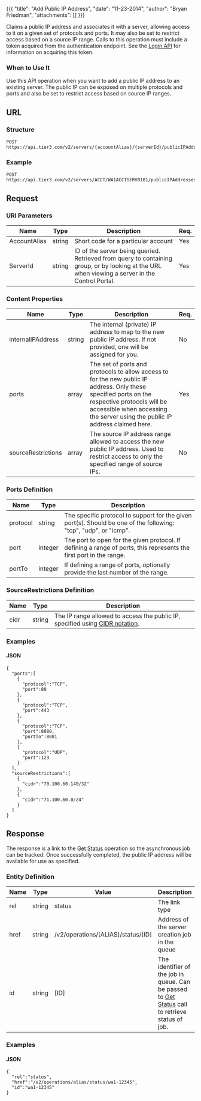 {{{
  "title": "Add Public IP Address",
  "date": "11-23-2014",
  "author": "Bryan Friedman",
  "attachments": []
}}}

Claims a public IP address and associates it with a server, allowing access to it on a given set of protocols and ports. It may also be set to restrict access based on a source IP range. Calls to this operation must include a token acquired from the authentication endpoint. See the <a href="/api-docs/v2#authentication-login">Login API</a> for information on acquiring this token.

### When to Use It

Use this API operation when you want to add a public IP address to an existing server. The public IP can be exposed on multiple protocols and ports and also be set to restrict access based on source IP ranges.

## URL

### Structure

    POST https://api.tier3.com/v2/servers/{accountAlias}/{serverId}/publicIPAddresses

### Example

    POST https://api.tier3.com/v2/servers/ACCT/WA1ACCTSERV0101/publicIPAddresses

## Request

### URI Parameters

<table>
  <thead>
    <tr>
      <th>Name</th>
      <th>Type</th>
      <th>Description</th>
      <th>Req.</th>
    </tr>
  </thead>
  <tbody>
    <tr>
      <td>AccountAlias</td>
      <td>string</td>
      <td>Short code for a particular account</td>
      <td>Yes</td>
    </tr>
    <tr>
      <td>ServerId</td>
      <td>string</td>
      <td>ID of the server being queried. Retrieved from query to containing group, or by looking at the URL when viewing a server in the Control Portal.</td>
      <td>Yes</td>
    </tr>
  </tbody>
</table>

### Content Properties

<table>
  <thead>
    <tr>
      <th>Name</th>
      <th>Type</th>
      <th>Description</th>
      <th>Req.</th>
    </tr>
  </thead>
  <tbody>
    <tr>
      <td>internalIPAddress</td>
      <td>string</td>
      <td>The internal (private) IP address to map to the new public IP address. If not provided, one will be assigned for you.</td>
      <td>No</td>
    </tr>
    <tr>
      <td>ports</td>
      <td>array</td>
      <td>The set of ports and protocols to allow access to for the new public IP address. Only these specified ports on the respective protocols will be accessible when accessing the server using the public IP address claimed here.</td>
      <td>Yes</td>
    </tr>
    <tr>
      <td>sourceRestrictions</td>
      <td>array</td>
      <td>The source IP address range allowed to access the new public IP address. Used to restrict access to only the specified range of source IPs.</td>
      <td>No</td>
    </tr>
  </tbody>
</table>

### Ports Definition

<table>
  <thead>
    <tr>
      <th>Name</th>
      <th>Type</th>
      <th>Description</th>
    </tr>
  </thead>
  <tbody>
    <tr>
      <td>protocol</td>
      <td>string</td>
      <td>The specific protocol to support for the given port(s). Should be one of the following: "tcp", "udp", or "icmp".</td>
    </tr>
    <tr>
      <td>port</td>
      <td>integer</td>
      <td>The port to open for the given protocol. If defining a range of ports, this represents the first port in the range.</td>
    </tr>
    <tr>
      <td>portTo</td>
      <td>integer</td>
      <td>If defining a range of ports, optionally provide the last number of the range.</td>
    </tr>
  </tbody>
</table>

### SourceRestrictions Definition

<table>
  <thead>
    <tr>
      <th>Name</th>
      <th>Type</th>
      <th>Description</th>
    </tr>
  </thead>
  <tbody>
    <tr>
      <td>cidr</td>
      <td>string</td>
      <td>The IP range allowed to access the public IP, specified using <a href="http://en.wikipedia.org/wiki/Classless_Inter-Domain_Routing" target="_blank">CIDR notation</a>.</td>
    </tr>
  </tbody>
</table>

### Examples

#### JSON

    {
      "ports":[
        {
          "protocol":"TCP",
          "port":80
        },
        {
          "protocol":"TCP",
          "port":443
        },
        {
          "protocol":"TCP",
          "port":8080,
          "portTo":8081
        },
        {
          "protocol":"UDP",
          "port":123
        }
      ],
      "sourceRestrictions":[
        {
          "cidr":"70.100.60.140/32"
        },
        {
          "cidr":"71.100.60.0/24"
        }
      ]
    }

## Response

The response is a link to the <a href="/api-docs/v2#queue-get-status">Get Status</a> operation so the asynchronous job can be tracked. Once successfully completed, the public IP address will be available for use as specified.

### Entity Definition

<table>
  <thead>
    <tr>
      <th>Name</th>
      <th>Type</th>
      <th>Value</th>
      <th>Description</th>
    </tr>
  </thead>
  <tbody>
    <tr>
      <td>rel</td>
      <td>string</td>
      <td>status</td>
      <td>The link type</td>
    </tr>
    <tr>
      <td>href</td>
      <td>string</td>
      <td>/v2/operations/[ALIAS]/status/[ID]</td>
      <td>Address of the server creation job in the queue</td>
    </tr>
    <tr>
      <td>id</td>
      <td>string</td>
      <td>[ID]</td>
      <td>The identifier of the job in queue. Can be passed to&nbsp;<a href="/api-docs/v2#queue-get-status">Get Status</a> call to retrieve status of job.</td>
    </tr>
  </tbody>
</table>


### Examples

#### JSON

    {
      "rel":"status",
      "href":"/v2/operations/alias/status/wa1-12345",
      "id":"wa1-12345"
    }
